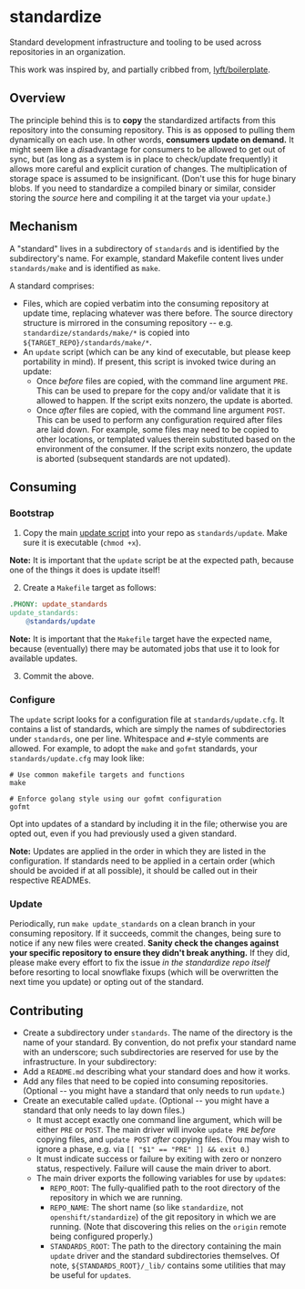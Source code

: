 # standardize

Standard development infrastructure and tooling to be used across repositories in an organization.

This work was inspired by, and partially cribbed from,
[lyft/boilerplate](https://github.com/lyft/boilerplate).

## Overview

The principle behind this is to **copy** the standardized artifacts from
this repository into the consuming repository. This is as opposed to
pulling them dynamically on each use. In other words, **consumers update
on demand.** It might seem like a *dis*advantage for consumers to be
allowed to get out of sync, but (as long as a system is in place to
check/update frequently) it allows more careful and explicit curation of
changes. The multiplication of storage space is assumed to be
insignificant. (Don't use this for huge binary blobs. If you need to
standardize a compiled binary or similar, consider storing the _source_
here and compiling it at the target via your `update`.)

## Mechanism

A "standard" lives in a subdirectory of `standards` and is identified by
the subdirectory's name. For example, standard Makefile content lives
under `standards/make` and is identified as `make`.

A standard comprises:

- Files, which are copied verbatim into the consuming repository at
  update time, replacing whatever was there before. The source directory
  structure is mirrored in the consuming repository -- e.g.
  `standardize/standards/make/*` is copied into
  `${TARGET_REPO}/standards/make/*`.
- An `update` script (which can be any kind of executable, but please
  keep portability in mind). If present, this script is invoked twice
  during an update:
  - Once _before_ files are copied, with the command line argument
    `PRE`. This can be used to prepare for the copy and/or validate that
    it is allowed to happen. If the script exits nonzero, the update is
    aborted.
  - Once _after_ files are copied, with the command line argument
    `POST`. This can be used to perform any configuration required after
    files are laid down. For example, some files may need to be copied
    to other locations, or templated values therein substituted based on the
    environment of the consumer. If the script exits nonzero, the update
    is aborted (subsequent standards are not updated).

## Consuming

### Bootstrap

1. Copy the main [update script](standards/update) into your repo as
   `standards/update`. Make sure it is executable (`chmod +x`).

**Note:** It is important that the `update` script be at the expected
path, because one of the things it does is update itself!

2. Create a `Makefile` target as follows:

```makefile
.PHONY: update_standards
update_standards:
	@standards/update
```

**Note:** It is important that the `Makefile` target have the expected
name, because (eventually) there may be automated jobs that use it
to look for available updates.

3. Commit the above.

### Configure

The `update` script looks for a configuration file at
`standards/update.cfg`. It contains a list of standards, which are
simply the names of subdirectories under `standards`, one per line.
Whitespace and `#`-style comments are allowed. For example, to adopt the
`make` and `gofmt` standards, your `standards/update.cfg` may look like:

```
# Use common makefile targets and functions
make

# Enforce golang style using our gofmt configuration
gofmt
```
Opt into updates of a standard by including it in the file; otherwise
you are opted out, even if you had previously used a given standard.

**Note:** Updates are applied in the order in which they are listed in
the configuration. If standards need to be applied in a certain order
(which should be avoided if at all possible), it should be called out
in their respective READMEs.

### Update

Periodically, run `make update_standards` on a clean branch in your
consuming repository. If it succeeds, commit the changes, being sure to
notice if any new files were created. **Sanity check the changes against
your specific repository to ensure they didn't break anything.** If they
did, please make every effort to fix the issue _in the standardize repo
itself_ before resorting to local snowflake fixups (which will be
overwritten the next time you update) or opting out of the standard.

## Contributing

- Create a subdirectory under `standards`. The name of the directory is
  the name of your standard. By convention, do not prefix your standard
  name with an underscore; such subdirectories are reserved for use by
  the infrastructure. In your subdirectory:
- Add a `README.md` describing what your standard does and how it works.
- Add any files that need to be copied into consuming repositories.
  (Optional -- you might have a standard that only needs to run
  `update`.)
- Create an executable called `update`. (Optional -- you might have a
  standard that only needs to lay down files.)
  - It must accept exactly one command line argument, which will be
    either `PRE` or `POST`. The main driver will invoke `update
    PRE` _before_ copying files, and `update POST` _after_ copying
    files. (You may wish to ignore a phase, e.g. via
    `[[ "$1" == "PRE" ]] && exit 0`.)
  - It must indicate success or failure by exiting with zero or nonzero
    status, respectively. Failure will cause the main driver to abort.
  - The main driver exports the following variables for use by
    `update`s:
    - `REPO_ROOT`: The fully-qualified path to the root directory of
      the repository in which we are running.
    - `REPO_NAME`: The short name (so like `standardize`, not
      `openshift/standardize`) of the git repository in which we are
      running. (Note that discovering this relies on the `origin`
      remote being configured properly.)
    - `STANDARDS_ROOT`: The path to the directory containing the main
      `update` driver and the standard subdirectories themselves. Of
      note, `${STANDARDS_ROOT}/_lib/` contains some utilities that may
      be useful for `update`s.